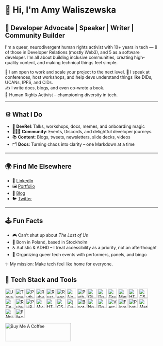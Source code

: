 # 👋 Hi, I'm Amy Waliszewska

## 🦄 Developer Advocate | Speaker | Writer | Community Builder

I'm a queer, neurodivergent human rights activist with 10+ years in tech — 8 of those in Developer Relations (mostly Web3), and 5 as a software developer. I'm all about building inclusive communities, creating high-quality content, and making technical things feel simple.

🔧 I am open to work and scale your project to the next level.
🎤 I speak at conferences, host workshops, and help devs understand things like DIDs, UCANs, IPFS, and CIDs.  
✍️ I write docs, blogs, and even co-wrote a book.  
🌈 Human Rights Activist – championing diversity in tech.

---

## ⚙️ What I Do

- 📣 **DevRel**: Talks, workshops, docs, memes, and onboarding magic  
- 🧑‍🤝‍🧑 **Community**: Events, Discords, and delightful developer journeys  
- 📚 **Content**: Blogs, tweets, newsletters, slide decks, videos  
- 🗂️ **Docs**: Turning chaos into clarity – one Markdown at a time

---

## 🌍 Find Me Elsewhere

- 🧠 [LinkedIn](https://www.linkedin.com/in/amy-waliszewska/)  
- 🖼️ [Portfolio](https://bit.ly/3HBbNQP)  
- 📝 [Blog](https://medium.com/@amy.waliszewska)  
- 🐦 [Twitter](https://twitter.com/amywaliszewska)

---

## 🕹️ Fun Facts

- 🎮 Can’t shut up about *The Last of Us*  
- 🐎 Born in Poland, based in Stockholm  
- ♿ Autistic & ADHD – I treat accessibility as a priority, not an afterthought  
- 🎉 Organizing queer tech events with performers, panels, and bingo


✨ My mission: Make tech feel like home for everyone.

## 🧰 Tech Stack and Tools
<p align="left"> <img src="https://cdn.jsdelivr.net/gh/devicons/devicon/icons/javascript/javascript-original.svg" height="30" alt="JavaScript"/> <img src="https://cdn.jsdelivr.net/gh/devicons/devicon/icons/typescript/typescript-original.svg" height="30" alt="TypeScript"/>   <a href="https://www.python.org" target="_blank"><img src="https://cdn.jsdelivr.net/gh/devicons/devicon/icons/python/python-original.svg" height="30" alt="Python"/></a>   <a href="https://www.ruby-lang.org" target="_blank"><img src="https://cdn.jsdelivr.net/gh/devicons/devicon/icons/ruby/ruby-original.svg" height="30" alt="Ruby"/></a>
<a href="https://www.rust-lang.org" target="_blank"><img src="https://cdn.jsdelivr.net/gh/devicons/devicon/icons/rust/rust-original.svg" height="30" alt="Rust"/></a>
<img src="https://cdn.jsdelivr.net/gh/devicons/devicon/icons/react/react-original.svg" height="30" alt="React"/> <img src="https://cdn.jsdelivr.net/gh/devicons/devicon/icons/nodejs/nodejs-original.svg" height="30" alt="Node.js"/> <img src="https://cdn.jsdelivr.net/gh/devicons/devicon/icons/python/python-original.svg" height="30" alt="Python"/> <img src="https://cdn.jsdelivr.net/gh/devicons/devicon/icons/git/git-original.svg" height="30" alt="Git"/> <img src="https://cdn.jsdelivr.net/gh/devicons/devicon/icons/docker/docker-original.svg" height="30" alt="Docker"/> <img src="https://cdn.jsdelivr.net/gh/devicons/devicon/icons/graphql/graphql-plain.svg" height="30" alt="GraphQL"/> <img src="https://cdn.jsdelivr.net/gh/devicons/devicon/icons/markdown/markdown-original.svg" height="30" alt="Markdown"/> <img src="https://cdn.jsdelivr.net/gh/devicons/devicon/icons/html5/html5-original.svg" height="30" alt="HTML5"/> <img src="https://cdn.jsdelivr.net/gh/devicons/devicon/icons/css3/css3-original.svg" height="30" alt="CSS3"/> <a href="https://www.canva.com/"><img src="https://cdn.jsdelivr.net/gh/devicons/devicon/icons/canva/canva-original.svg" height="30" alt="Canva" /> </a> <a href="https://www.ruby-lang.org"><img src="https://cdn.jsdelivr.net/gh/devicons/devicon/icons/ruby/ruby-original.svg" height="30" alt="Ruby"/></a> <a href="https://www.php.net"><img src="https://cdn.jsdelivr.net/gh/devicons/devicon/icons/php/php-original.svg" height="30" alt="PHP"/></a> <a href="https://www.mysql.com"><img src="https://cdn.jsdelivr.net/gh/devicons/devicon/icons/mysql/mysql-original.svg" height="30" alt="MySQL"/></a> <a href="https://developer.mozilla.org/en-US/docs/Web/HTML"><img src="https://cdn.jsdelivr.net/gh/devicons/devicon/icons/html5/html5-original.svg" height="30" alt="HTML5"/></a>  <a href="https://developer.mozilla.org/en-US/docs/Web/CSS"><img src="https://cdn.jsdelivr.net/gh/devicons/devicon/icons/css3/css3-original.svg" height="30" alt="CSS3"/></a> <a href="https://jquery.com/"><img src="https://cdn.jsdelivr.net/gh/devicons/devicon/icons/jquery/jquery-original.svg" height="30" alt="jQuery"/></a> <a href="https://getbootstrap.com"><img src="https://cdn.jsdelivr.net/gh/devicons/devicon/icons/bootstrap/bootstrap-original.svg" height="30" alt="Bootstrap"/></a> <a href="https://nodejs.org"><img src="https://cdn.jsdelivr.net/gh/devicons/devicon/icons/nodejs/nodejs-original.svg" height="30" alt="Node.js"/></a> <a href="https://www.docker.com"><img src="https://cdn.jsdelivr.net/gh/devicons/devicon/icons/docker/docker-original.svg" height="30" alt="Docker"/></a> <a href="https://vercel.com"><img src="https://assets.vercel.com/image/upload/front/favicon/vercel/favicon.ico" height="30" alt="Vercel"/></a>  <a href="https://www.figma.com"><img src="https://cdn.jsdelivr.net/gh/devicons/devicon/icons/figma/figma-original.svg" height="30" alt="Figma"/></a>  <a href="https://www.adobe.com/products/photoshop.html"><img src="https://cdn.jsdelivr.net/gh/devicons/devicon/icons/photoshop/photoshop-plain.svg" height="30" alt="Photoshop"/></a> <a href="https://www.markdownguide.org"><img src="https://upload.wikimedia.org/wikipedia/commons/4/48/Markdown-mark.svg" height="30" alt="Markdown"/></a>  <a href="https://notion.so"><img src="https://upload.wikimedia.org/wikipedia/commons/4/45/Notion_app_logo.png" height="30" alt="Notion"/></a>
<a href="https://filecoin.io" title="Filecoin"><img src="https://filecoin.io/images/filecoin-logo.svg" height="30" alt="Filecoin"/></a>








  
</p>

<a href="https://www.buymeacoffee.com/amywaliszei" target="_blank"><img src="https://cdn.buymeacoffee.com/buttons/v2/default-yellow.png" alt="Buy Me A Coffee" style="height: 60px !important;width: 217px !important;" ></a>
